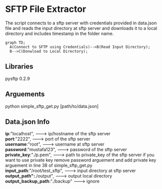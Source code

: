 # SFTP File Extractor
The script connects to a sftp server with credentials provided in data.json file and reads the input directory at sftp server and downloads it to a local directory and includes timestamp in the folder name.

```mermaid
graph TD;
  A(Connect to SFTP using Credentials)-->B(Read Input Directory);
  B-->C(Donwload to Local Directory);
```

## Libraries
pysftp 0.2.9

## Arguements
python simple_sftp_get.py [path/to/data.json]

## Data.json Info
  **ip**:"localhost",                        ---> ip/hostname of the sftp server  
  **port**:"2222",                           ---> port of the sftp server  
  **username**:"root",                       ---> username at sftp server  
  **password**:"mustafa123",                 ---> password of the sftp server  
  **private_key**:"./p.pem",                 ---> path to private_key of the sftp server if you want to use private key remove password arguement and add private key arguement in line 38 of simple_sftp_get.py  
  **input_path**:"/root/test_sftp",          ---> input directory at sftp server  
  **output_path":**./output",                ---> output local directory   
  **output_backup_path**:"./backup"          ---> ignore



